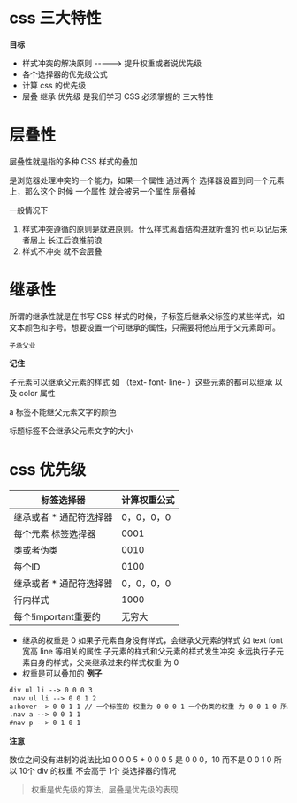 # css 三大特性
**目标**
- 样式冲突的解决原则 -----> 提升权重或者说优先级
- 各个选择器的优先级公式
- 计算 css 的优先级
- 层叠 继承 优先级 是我们学习 CSS 必须掌握的 三大特性

# 层叠性

层叠性就是指的多种 CSS 样式的叠加

是浏览器处理冲突的一个能力，如果一个属性 通过两个 选择器设置到同一个元素上，那么这个 时候 一个属性 就会被另一个属性 层叠掉

一般情况下
1. 样式冲突遵循的原则是就进原则。什么样式离着结构进就听谁的 也可以记后来者居上 长江后浪推前浪
2. 样式不冲突 就不会层叠 

# 继承性

所谓的继承性就是在书写 CSS 样式的时候，子标签后继承父标签的某些样式，如文本颜色和字号。想要设置一个可继承的属性，只需要将他应用于父元素即可。

`子承父业`

**记住**

子元素可以继承父元素的样式 如 （text- font- line- ）这些元素的都可以继承  以及 color 属性

a 标签不能继父元素文字的颜色

标题标签不会继承父元素文字的大小

# css 优先级

|标签选择器|计算权重公式|
| ---- | ---- |
|继承或者 * 通配符选择器|0，0，0，0|
|每个元素 标签选择器|0001|
|类或者伪类|0010|
|每个ID|0100|
|继承或者 * 通配符选择器|0，0，0，0|
|行内样式|1000|
|每个!important重要的|无穷大|
- 继承的权重是 0 
  如果子元素自身没有样式，会继承父元素的样式 如 text font 宽高 line 等相关的属性 子元素的样式和父元素的样式发生冲突 永远执行子元素自身的样式，父亲继承过来的样式权重 为 0
- 权重是可以叠加的
**例子**
```html
div ul li --> 0 0 0 3
.nav ul li --> 0 0 1 2
a:hover--> 0 0 1 1 // 一个标签的 权重为 0 0 0 1 一个伪类的权重 为 0 0 1 0 所以总的权重 为 0 0 1 1
.nav a --> 0 0 1 1
#nav p --> 0 1 0 1

```
**注意**

数位之间没有进制的说法比如 0 0 0 5 + 0 0 0 5 是 0 0  0，10 而不是 0 0 1 0 
所以 10个 div 的权重 不会高于 1个 类选择器的情况

> 权重是优先级的算法，层叠是优先级的表现